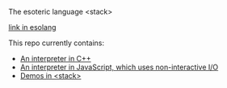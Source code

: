 
The esoteric language &lt;stack&gt;

[link in esolang](https://esolangs.org/wiki/LstackG)

This repo currently contains:

* [An interpreter in C++](https://github.com/none-None1/lstackg/blob/main/lstackg.cpp)
* [An interpreter in JavaScript, which uses non-interactive I/O](https://github.com/none-None1/lstackg/blob/main/lstackg.js)
* [Demos in &lt;stack&gt;](https://github.com/none-None1/lstackg/tree/main/demo)